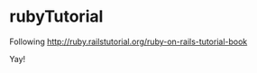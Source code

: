rubyTutorial
============

Following http://ruby.railstutorial.org/ruby-on-rails-tutorial-book

Yay!
